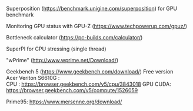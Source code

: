 Superposition (https://benchmark.unigine.com/superposition) for GPU benchmark  

Monitoring GPU status with GPU-Z (https://www.techpowerup.com/gpuz/)  

Bottleneck calculator (https://pc-builds.com/calculator/)  

SuperPI for CPU stressing (single thread)  

"wPrime" (http://www.wprime.net/Download/)  

Geekbench 5 (https://www.geekbench.com/download/) Free version  
Acer Veriton S6610G :  
CPU : https://browser.geekbench.com/v5/cpu/3843018 
GPU CUDA: https://browser.geekbench.com/v5/compute/1526059

Prime95: https://www.mersenne.org/download/ 


